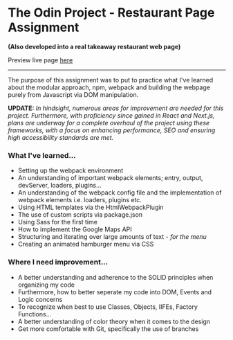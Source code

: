 # The Odin Project - Restaurant Page Assignment
**(Also developed into a real takeaway restaurant web page)**

Preview live page [here](https://ferryhillfishandchips.com/)

---

The purpose of this assignment was to put to practice what I've learned about the modular approach, npm, webpack and building the webpage purely from Javascript via DOM manipulation.

**UPDATE:** 
*In hindsight, numerous areas for improvement are needed for this project. Furthermore, with proficiency since gained in React and Next.js, plans are underway for a complete overhaul of the project using these frameworks, with a focus on enhancing performance, SEO and ensuring high accessibility standards are met.*

### What I've learned...
- Setting up the webpack environment
- An understanding of important webpack elements; entry, output, devServer, loaders, plugins...
- An understanding of the webpack config file and the implementation of webpack elements i.e. loaders, plugins etc.
- Using HTML templates via the HtmlWebpackPlugin
- The use of custom scripts via package.json
- Using Sass for the first time
- How to implement the Google Maps API
- Structuring and iterating over large amounts of text - *for the menu*
- Creating an animated hamburger menu via CSS

### Where I need improvement...
- A better understanding and adherence to the SOLID principles when organizing my code
- Furthermore, how to better seperate my code into DOM, Events and Logic concerns
- To recognize when best to use Classes, Objects, IIFEs, Factory Functions...
- A better understanding of color theory when it comes to the design
- Get more comfortable with Git, specifically the use of branches
